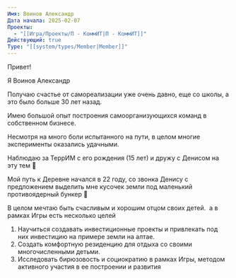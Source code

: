 ```yaml
---
Имя: Воинов Александр
Дата начала: 2025-02-07
Проекты:
  - "[[Игра/Проекты/П - КоммИТ|П - КоммИТ]]"
Действующий: true
Type: "[[system/types/Member|Member]]"
---
```

Привет!

Я Воинов Александр 

Получаю счастье от самореализации уже очень давно, еще со школы, а это было больше 30 лет назад. 

Имею большой опыт построения самоорганизующихся команд в собственном бизнесе.

Несмотря на много боли испытанного на пути, в целом многие эксперименты оказались удачными. 

Наблюдаю за ТеррИМ с его рождения (15 лет) и дружу с Денисом на эту тем 🙂

Мой путь к Деревне начался в 22 году, со звонка Денису с предложением выделить мне кусочек земли под маленький противоядерный бункер 🙂  

В целом мечтаю быть счасливым и хорошим отцом своих детей. 
а в рамках Игры есть несколько целей

1. Научиться создавать инвестиционные проекты и привлекать под них инвестицию на примере земли на алтае.
2. Создать комфортную резиденцию для отдыха со своими многочисленными детьми.
3. Исследовать бирюзовость и социократию в рамках Игры, методом активного участия в ее построении и развития

